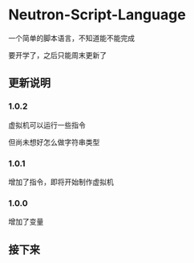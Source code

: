 # Neutron-Script-Language

一个简单的脚本语言，不知道能不能完成

要开学了，之后只能周末更新了

## 更新说明

### 1.0.2

虚拟机可以运行一些指令

但尚未想好怎么做字符串类型

### 1.0.1

增加了指令，即将开始制作虚拟机

### 1.0.0

增加了变量

## 接下来
